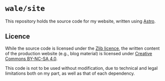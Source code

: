 # `wale/site`
This repository holds the source code for my website, written using [Astro](https://astro.build).

## Licence
While the source code is licensed under the [Zlib licence](https://zlib.net/zlib_license.html), the written content of the production website (e.g., blog material) is licensed under [Creative Commons BY-NC-SA 4.0](https://creativecommons.org/licenses/by-nc-sa/4.0/).

This code is not to be used without modification, due to technical and legal limitations both on my part, as well as that of each dependency.